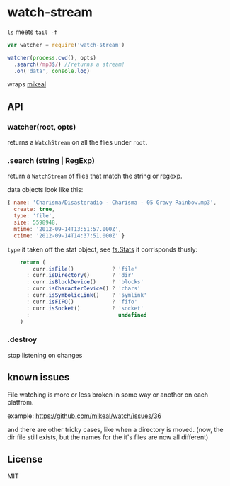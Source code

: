# watch-stream

`ls` meets `tail -f`

``` js
var watcher = require('watch-stream')

watcher(process.cwd(), opts)
  .search(/mp3$/) //returns a stream!
  .on('data', console.log)

```

wraps [mikeal](https://github.com/mikeal/watch)

## API

### watcher(root, opts)
returns a `WatchStream` on all the flies under `root`.

### .search (string | RegExp)

return a `WatchStream` of flies that match the string or regexp.

data objects look like this:

``` js
{ name: 'Charisma/Disasteradio - Charisma - 05 Gravy Rainbow.mp3',
  create: true,
  type: 'file',
  size: 5598948,
  mtime: '2012-09-14T13:51:57.000Z',
  ctime: '2012-09-14T14:37:51.000Z' }
```
`type` it taken off the stat object,
see [fs.Stats](http://nodejs.org/api/fs.html#fs_class_fs_stats)
it corrisponds thusly:
``` js
    return (
        curr.isFile()            ? 'file'
      : curr.isDirectory()       ? 'dir'
      : curr.isBlockDevice()     ? 'blocks'
      : curr.isCharacterDevice() ? 'chars'
      : curr.isSymbolicLink()    ? 'symlink'
      : curr.isFIFO()            ? 'fifo'
      : curr.isSocket()          ? 'socket' 
      :                            undefined
    )
```

### .destroy

stop listening on changes

## known issues

File watching is more or less broken in some way or another
on each platfrom. 

example: https://github.com/mikeal/watch/issues/36

and there are other tricky cases, like when a directory is moved.
(now, the dir file still exists, but the names for the it's files 
are now all different)

## License

MIT
